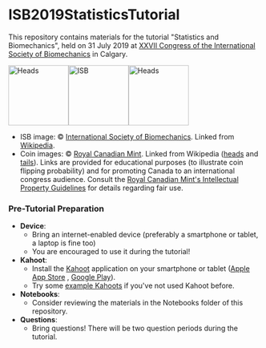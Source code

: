 # ISB2019StatisticsTutorial

This repository contains materials for the tutorial "Statistics and Biomechanics", held on 31 July 2019 at [XXVII Congress of the International Society of Biomechanics](https://isb2019.com) in Calgary.


<img src="https://upload.wikimedia.org/wikipedia/en/6/6c/Toonie_-_back.png" alt="Heads" width="120"/><img src="https://upload.wikimedia.org/wikipedia/commons/d/d8/The_International_Society_of_Biomechanics_logo.png" alt="ISB" width="120"/><img src="https://upload.wikimedia.org/wikipedia/en/c/cc/Toonie.2012.design.reverse.png" alt="Heads" width="120"/>


* ISB image: &copy; [International Society of Biomechanics](https://isbweb.org). Linked from [Wikipedia](https://en.wikipedia.org/wiki/File:The_International_Society_of_Biomechanics_logo.png).
* Coin images: &copy;  [Royal Canadian Mint](https://www.mint.ca/). Linked from Wikipedia ([heads](https://en.wikipedia.org/wiki/File:Toonie_-_back.png) and [tails](https://en.wikipedia.org/wiki/File:Toonie.2012.design.reverse.png)). Links are provided for educational purposes (to illustrate coin flipping probability) and for promoting Canada to an international congress audience. Consult the [Royal Canadian Mint's Intellectual Property Guidelines](https://www.mint.ca/store/mint/about-the-mint/intellectual-property-1800010#.XTP23S2B3UI) for details regarding fair use.



### Pre-Tutorial Preparation

* **Device**:
    * Bring an internet-enabled device (preferably a smartphone or tablet, a laptop is fine too)
    * You are encouraged to use it during the tutorial!
* **Kahoot**:
    * Install the [Kahoot](https://kahoot.com) application on your smartphone or tablet ([Apple App Store](https://itunes.apple.com/app/apple-store/id1131203560?pt=2314983&ct=kahootcommobileapp&mt=8) , [Google Play](https://play.google.com/store/apps/details?id=no.mobitroll.kahoot.android&referrer=utm_source%3Dkahoot%26utm_campaign%3Dmobileapp)).
    * Try some [example Kahoots](https://create.kahoot.it/discover) if you've not used Kahoot before.
* **Notebooks**:
    * Consider reviewing the materials in the Notebooks folder of this repository.
* **Questions**:
    * Bring questions! There will be two question periods during the tutorial.



